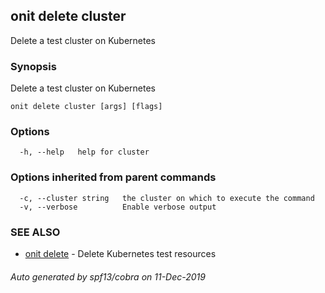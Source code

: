 ## onit delete cluster

Delete a test cluster on Kubernetes

### Synopsis

Delete a test cluster on Kubernetes

```
onit delete cluster [args] [flags]
```

### Options

```
  -h, --help   help for cluster
```

### Options inherited from parent commands

```
  -c, --cluster string   the cluster on which to execute the command
  -v, --verbose          Enable verbose output
```

### SEE ALSO

* [onit delete](onit_delete.md)	 - Delete Kubernetes test resources

###### Auto generated by spf13/cobra on 11-Dec-2019
